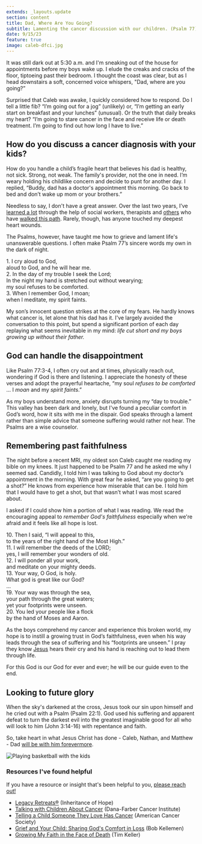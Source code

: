 ```yaml
---
extends: _layouts.update
section: content
title: Dad, Where Are You Going?
subtitle: Lamenting the cancer discussion with our children. (Psalm 77)
date: 9/15/23
feature: true
image: caleb-dfci.jpg
---
```


It was still dark out at 5:30 a.m. and I'm sneaking out of the house for appointments before my boys wake up. I elude the creaks and cracks of the floor, tiptoeing past their bedroom. I thought the coast was clear, but as I head downstairs a soft, concerned voice whispers, "Dad, where are you going?”

Surprised that Caleb was awake, I quickly considered how to respond. Do I tell a little fib? “I’m going out for a jog” (unlikely) or, “I’m getting an early start on breakfast and your lunches” (unusual). Or the truth that daily breaks my heart? “I’m going to stare cancer in the face and receive life or death treatment. I’m going to find out how long I have to live.”

<h2>How do you discuss a cancer diagnosis with your kids?</h2>

How do you handle a child’s fragile heart that believes his dad is healthy, not sick. Strong, not weak. The family's provider, not the one in need. I’m weary holding his childlike concern and decide to punt for another day. I replied, “Buddy, dad has a doctor's appointment this morning. Go back to bed and don’t wake up mom or your brothers.”

Needless to say, I don't have a great answer. Over the last two years, I’ve <a href="https://www.dana-farber.org/for-patients-and-families/care-and-treatment/support-services-and-amenities/family-connections/for-the-patient/talking-with-children-about-cancer/">learned a lot</a> through the help of social workers, therapists and <a class="text-yellow-500" href="https://www.christianitytoday.com/ct/podcasts/adopting-hope/adoption-podcast-brian-amy-shaw.html/" class="text-yellow-500">others</a> who have <a href="https://www.theringer.com/2022/3/3/22956353/fatherhood-cancer-jonathan-tjarks" class="text-yellow-500">walked this path</a>. Rarely, though, has anyone touched my deepest heart wounds.

The Psalms, however, have taught me how to grieve and lament life's unanswerable questions. I often make Psalm 77’s sincere words my own in the dark of night.

<x-blockquote class="font-mono" cite="https://www.esv.org/Psalm+77:1-3/" caption="Psalm 77:1-3">
    <div>
        <div><span class="text-sm font-semibold">1.</span> I cry aloud to God,</div>
        <div class="ml-6">aloud to God, and he will hear me.</div>
        <div><span class="text-sm font-semibold">2.</span> In the day of my trouble I seek the Lord;
        <div class="ml-6">In the night my hand is stretched out without wearying;</div>
        <div class="ml-6">my soul refuses to be comforted.</div>
        <div><span class="text-sm font-semibold">3.</span> When I remember God, I moan;</div>
        <div class="ml-6">when I meditate, my spirit faints.</div>
    </div>
</x-blockquote>

My son’s innocent question strikes at the core of my fears. He hardly knows what cancer is, let alone that his dad has it. I've largely avoided the conversation to this point, but spend a significant portion of each day replaying what seems inevitable in my mind: <i>life cut short and my boys growing up without their father.</i>

<h2>God can handle the disappointment</h2>

Like Psalm 77:3-4, I often cry out and at times, physically reach out, wondering if God is there and listening. I appreciate the honesty of these verses and adopt the prayerful heartache, “my  soul <i>refuses to be comforted</i> … I <i>moan</i> and my <i>spirit faints</i>.”

As my boys understand more, anxiety disrupts turning my “day to trouble.” This valley has been dark and lonely, but I've found a peculiar comfort in God’s word, how it sits with me in the dispair. God speaks through a lament rather than simple advice that someone suffering would rather not hear. The Psalms are a wise counselor.

<h2>Remembering past faithfulness</h2>
The night before a recent MRI, my oldest son Caleb caught me reading my bible on my knees. It just happened to be Psalm 77 and he asked me why I seemed sad. Candidly, I told him I was talking to God about my doctor’s appointment in the morning. With great fear he asked, “are you going to get a shot?” He knows from experience how miserable that can be. I told him that I would have to get a shot, but that wasn’t what I was most scared about.

I asked if I could show him a portion of what I was reading. We read the encouraging appeal to <i>remember God's faithfulness</i> especially when we're afraid and it feels like all hope is lost.

<x-blockquote class="font-mono" cite="https://www.esv.org/Psalm+77:10-20/" caption="Psalm 77:10-20">
    <div>
        <div><span class="text-sm font-semibold">10.</span> Then I said, “I will appeal to this,</div>
            <div class="ml-6">to the years of the right hand of the Most High.”</div>
        <div><span class="text-sm font-semibold">11.</span>  I will remember the deeds of the LORD;</div>
            <div class="ml-6">yes, I will remember your wonders of old.</div>
        <div><span class="text-sm font-semibold">12.</span>  I will ponder all your work,</div>
            <div class="ml-6">and meditate on your mighty deeds.</div>
        <div><span class="text-sm font-semibold">13.</span>  Your way, O God, is holy.</div>
            <div class="ml-6">What god is great like our God?</div>
       <div> …</div>
        <div><span class="text-sm font-semibold">19.</span>  Your way was through the sea,</div>
            <div class="ml-6">your path through the great waters;</div>
            <div class="ml-6">yet your footprints were unseen.</div>
        <div><span class="text-sm font-semibold">20.</span>  You led your people like a flock</div>
            <div class="ml-6">by the hand of Moses and Aaron.</div>
    </div>
</x-blockquote>

As the boys comprehend  my cancer and experience this broken world, my hope is to instill a growing trust in God’s faithfulness, even when his way leads through the sea of suffering and his “footprints are unseen.” I pray they know <a href="https://youtu.be/Lq1kJLN-izE?si=3tnTPOA8oHSFbQ2M" class="text-yellow-500">Jesus</a> hears their cry and his hand is reaching out to lead them through life.

<x-blockquote class="font-mono" cite="https://www.esv.org/Psalm+48:14/" caption="Psalm 48:14">
    <div>For this God is our God for ever and ever; he will be our guide even to the end.</div>
</x-blockquote>

<h2>Looking to future glory</h2>
When the sky's darkened at the cross, Jesus took our sin upon himself and he cried out with a Psalm (Psalm 22:1). God used his suffering and apparent defeat to turn the darkest evil into the greatest imaginable good for all who will look to him (John 3:14-16) with repentance and faith.

So, take heart in what Jesus Christ has done - Caleb, Nathan, and Matthew - Dad <a href="https://youtu.be/roQovDZeAWE?si=nm3R3enF1LbpIDaZ" class="text-yellow-500">will be with him forevermore</a>.

<img alt="Playing basketball with the kids" src="/assets/images/boys-bball.jpg" />

<h3>Resources I've found helpful</h3>
If you have a resource or insight that's been helpful to you, <a class="font-semibold text-yellow-500" href="/#contact">please reach out!</a>

<ul class="list-disc text-base">
    <li><a class="text-yellow-500" href="https://inheritanceofhope.org/">Legacy Retreats®</a> (Inheritance of Hope)</li>
    <li><a class="text-yellow-500" href="https://www.dana-farber.org/for-patients-and-families/care-and-treatment/support-services-and-amenities/family-connections/for-the-patient/talking-with-children-about-cancer/">Talking with Children About Cancer</a> (Dana-Farber Cancer Institute)</li>
    <li><a class="text-yellow-500" href="https://www.cancer.org/cancer/caregivers/helping-children-when-a-family-member-has-cancer/dealing-with-treatment/talking-to-kids.html">Telling a Child Someone They Love Has Cancer</a> (American Cancer Society)</li>
    <li><a class="text-yellow-500" href="https://www.wtsbooks.com/products/grief-and-your-child-sharing-gods-comfort-in-loss-9781645071785?variant=40737215578312">Grief and Your Child: Sharing God's Comfort in Loss</a> (Bob Kellemen)</li>
    <li><a class="text-yellow-500" href="https://www.theatlantic.com/ideas/archive/2021/03/tim-keller-growing-my-faith-face-death/618219/">Growing My Faith in the Face of Death</a> (Tim Keller)</li>
</ul>
